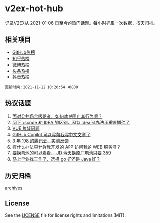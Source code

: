 # v2ex-hot-hub

 记录[V2EX](https://www.v2ex.com/)从 2021-01-06 日至今的热门话题。每小时抓取一次数据，按天[归档](archives)。
 
 ## 相关项目

- [GitHub热榜](https://github.com/snaildev/github-hot-hub)
- [知乎热榜](https://github.com/snaildev/zhihu-hot-hub)
- [微博热榜](https://github.com/snaildev/weibo-hot-hub)
- [头条热榜](https://github.com/snaildev/toutiao-hot-hub)
- [抖音热榜](https://github.com/snaildev/douyin-hot-hub)


 `更新时间：2021-11-12 10:20:54 +0800`

## 热议话题

1. [面对公共场合吸烟者，如何劝说阻止其行为呢？](https://www.v2ex.com/t/814665)
1. [问下 vscode 和 IDEA 的区别，因为 idea 没办法用重置插件了](https://www.v2ex.com/t/814633)
1. [VUE 跨域问题](https://www.v2ex.com/t/814698)
1. [GitHub Copilot 可以写帮我写中文文章了](https://www.v2ex.com/t/814689)
1. [3 年 198 的腾讯云，实测反馈](https://www.v2ex.com/t/814708)
1. [有什么办法只允许我开发的 APP 访问我的 WEB 服务吗？](https://www.v2ex.com/t/814636)
1. [要换电池的可以看看， JD 今天换原厂电池只要 359](https://www.v2ex.com/t/814676)
1. [马上毕业找工作了，选择 go 好还是 Java 好？](https://www.v2ex.com/t/814711)

## 历史归档

[archives](archives)

## License

See the [LICENSE](LICENSE) file for license rights and limitations (MIT).
